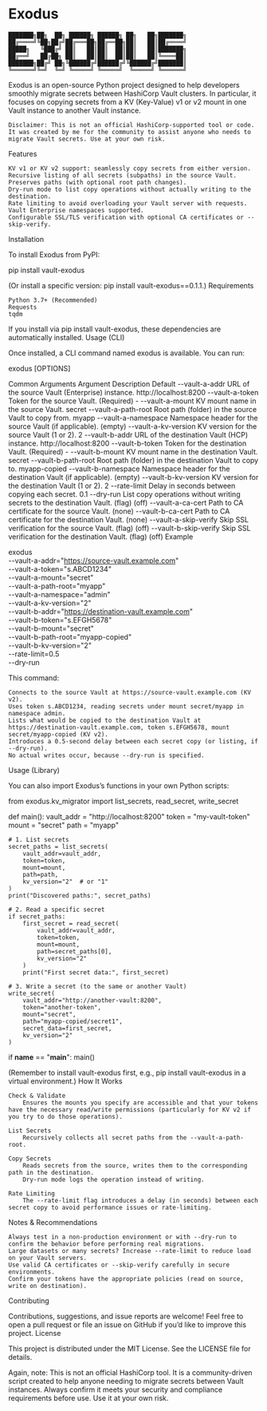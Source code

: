 # Exodus

```
███████╗██╗  ██╗ ██████╗ ██████╗ ██╗   ██╗███████╗
██╔════╝╚██╗██╔╝██╔═══██╗██╔══██╗██║   ██║██╔════╝
█████╗   ╚███╔╝ ██║   ██║██║  ██║██║   ██║███████╗
██╔══╝   ██╔██╗ ██║   ██║██║  ██║██║   ██║╚════██║
███████╗██╔╝ ██╗╚██████╔╝██████╔╝╚██████╔╝███████║
╚══════╝╚═╝  ╚═╝ ╚═════╝ ╚═════╝  ╚═════╝ ╚══════╝
```
Exodus is an open-source Python project designed to help developers smoothly migrate secrets between HashiCorp Vault clusters. In particular, it focuses on copying secrets from a KV (Key-Value) v1 or v2 mount in one Vault instance to another Vault instance.

    Disclaimer: This is not an official HashiCorp-supported tool or code. It was created by me for the community to assist anyone who needs to migrate Vault secrets. Use at your own risk.

Features

    KV v1 or KV v2 support: seamlessly copy secrets from either version.
    Recursive listing of all secrets (subpaths) in the source Vault.
    Preserves paths (with optional root path changes).
    Dry-run mode to list copy operations without actually writing to the destination.
    Rate limiting to avoid overloading your Vault server with requests.
    Vault Enterprise namespaces supported.
    Configurable SSL/TLS verification with optional CA certificates or --skip-verify.

Installation

To install Exodus from PyPI:

pip install vault-exodus

(Or install a specific version: pip install vault-exodus==0.1.1.)
Requirements

    Python 3.7+ (Recommended)
    Requests
    tqdm

If you install via pip install vault-exodus, these dependencies are automatically installed.
Usage (CLI)

Once installed, a CLI command named exodus is available. You can run:

exodus [OPTIONS]

Common Arguments
Argument	Description	Default
--vault-a-addr	URL of the source Vault (Enterprise) instance.	http://localhost:8200
--vault-a-token	Token for the source Vault. (Required)	-
--vault-a-mount	KV mount name in the source Vault.	secret
--vault-a-path-root	Root path (folder) in the source Vault to copy from.	myapp
--vault-a-namespace	Namespace header for the source Vault (if applicable).	(empty)
--vault-a-kv-version	KV version for the source Vault (1 or 2).	2
--vault-b-addr	URL of the destination Vault (HCP) instance.	http://localhost:8200
--vault-b-token	Token for the destination Vault. (Required)	-
--vault-b-mount	KV mount name in the destination Vault.	secret
--vault-b-path-root	Root path (folder) in the destination Vault to copy to.	myapp-copied
--vault-b-namespace	Namespace header for the destination Vault (if applicable).	(empty)
--vault-b-kv-version	KV version for the destination Vault (1 or 2).	2
--rate-limit	Delay in seconds between copying each secret.	0.1
--dry-run	List copy operations without writing secrets to the destination Vault. (flag)	(off)
--vault-a-ca-cert	Path to CA certificate for the source Vault.	(none)
--vault-b-ca-cert	Path to CA certificate for the destination Vault.	(none)
--vault-a-skip-verify	Skip SSL verification for the source Vault. (flag)	(off)
--vault-b-skip-verify	Skip SSL verification for the destination Vault. (flag)	(off)
Example

exodus \
  --vault-a-addr="https://source-vault.example.com" \
  --vault-a-token="s.ABCD1234" \
  --vault-a-mount="secret" \
  --vault-a-path-root="myapp" \
  --vault-a-namespace="admin" \
  --vault-a-kv-version="2" \
  --vault-b-addr="https://destination-vault.example.com" \
  --vault-b-token="s.EFGH5678" \
  --vault-b-mount="secret" \
  --vault-b-path-root="myapp-copied" \
  --vault-b-kv-version="2" \
  --rate-limit=0.5 \
  --dry-run

This command:

    Connects to the source Vault at https://source-vault.example.com (KV v2).
    Uses token s.ABCD1234, reading secrets under mount secret/myapp in namespace admin.
    Lists what would be copied to the destination Vault at https://destination-vault.example.com, token s.EFGH5678, mount secret/myapp-copied (KV v2).
    Introduces a 0.5-second delay between each secret copy (or listing, if --dry-run).
    No actual writes occur, because --dry-run is specified.

Usage (Library)

You can also import Exodus’s functions in your own Python scripts:

from exodus.kv_migrator import list_secrets, read_secret, write_secret

def main():
    vault_addr = "http://localhost:8200"
    token = "my-vault-token"
    mount = "secret"
    path = "myapp"

    # 1. List secrets
    secret_paths = list_secrets(
        vault_addr=vault_addr,
        token=token,
        mount=mount,
        path=path,
        kv_version="2"  # or "1"
    )
    print("Discovered paths:", secret_paths)

    # 2. Read a specific secret
    if secret_paths:
        first_secret = read_secret(
            vault_addr=vault_addr,
            token=token,
            mount=mount,
            path=secret_paths[0],
            kv_version="2"
        )
        print("First secret data:", first_secret)

    # 3. Write a secret (to the same or another Vault)
    write_secret(
        vault_addr="http://another-vault:8200",
        token="another-token",
        mount="secret",
        path="myapp-copied/secret1",
        secret_data=first_secret,
        kv_version="2"
    )

if __name__ == "__main__":
    main()

(Remember to install vault-exodus first, e.g., pip install vault-exodus in a virtual environment.)
How It Works

    Check & Validate
        Ensures the mounts you specify are accessible and that your tokens have the necessary read/write permissions (particularly for KV v2 if you try to do those operations).

    List Secrets
        Recursively collects all secret paths from the --vault-a-path-root.

    Copy Secrets
        Reads secrets from the source, writes them to the corresponding path in the destination.
        Dry-run mode logs the operation instead of writing.

    Rate Limiting
        The --rate-limit flag introduces a delay (in seconds) between each secret copy to avoid performance issues or rate-limiting.

Notes & Recommendations

    Always test in a non-production environment or with --dry-run to confirm the behavior before performing real migrations.
    Large datasets or many secrets? Increase --rate-limit to reduce load on your Vault servers.
    Use valid CA certificates or --skip-verify carefully in secure environments.
    Confirm your tokens have the appropriate policies (read on source, write on destination).

Contributing

Contributions, suggestions, and issue reports are welcome! Feel free to open a pull request or file an issue on GitHub if you’d like to improve this project.
License

This project is distributed under the MIT License. See the LICENSE file for details.

Again, note: This is not an official HashiCorp tool. It is a community-driven script created to help anyone needing to migrate secrets between Vault instances. Always confirm it meets your security and compliance requirements before use. Use it at your own risk.
